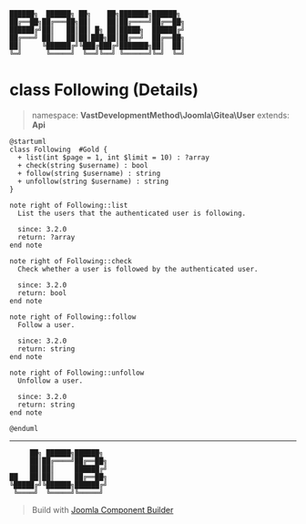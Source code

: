 ```
██████╗  ██████╗ ██╗    ██╗███████╗██████╗
██╔══██╗██╔═══██╗██║    ██║██╔════╝██╔══██╗
██████╔╝██║   ██║██║ █╗ ██║█████╗  ██████╔╝
██╔═══╝ ██║   ██║██║███╗██║██╔══╝  ██╔══██╗
██║     ╚██████╔╝╚███╔███╔╝███████╗██║  ██║
╚═╝      ╚═════╝  ╚══╝╚══╝ ╚══════╝╚═╝  ╚═╝
```
# class Following (Details)
> namespace: **VastDevelopmentMethod\Joomla\Gitea\User**
> extends: **Api**
```uml
@startuml
class Following  #Gold {
  + list(int $page = 1, int $limit = 10) : ?array
  + check(string $username) : bool
  + follow(string $username) : string
  + unfollow(string $username) : string
}

note right of Following::list
  List the users that the authenticated user is following.

  since: 3.2.0
  return: ?array
end note

note right of Following::check
  Check whether a user is followed by the authenticated user.

  since: 3.2.0
  return: bool
end note

note right of Following::follow
  Follow a user.

  since: 3.2.0
  return: string
end note

note right of Following::unfollow
  Unfollow a user.

  since: 3.2.0
  return: string
end note
 
@enduml
```

---
```
     ██╗ ██████╗██████╗
     ██║██╔════╝██╔══██╗
     ██║██║     ██████╔╝
██   ██║██║     ██╔══██╗
╚█████╔╝╚██████╗██████╔╝
 ╚════╝  ╚═════╝╚═════╝
```
> Build with [Joomla Component Builder](https://git.vdm.dev/joomla/Component-Builder)


